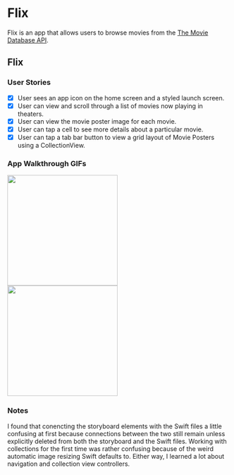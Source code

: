 # Flix

Flix is an app that allows users to browse movies from the [The Movie Database API](http://docs.themoviedb.apiary.io/#).

## Flix

### User Stories
- [x] User sees an app icon on the home screen and a styled launch screen.
- [x] User can view and scroll through a list of movies now playing in theaters.
- [x] User can view the movie poster image for each movie.
- [x] User can tap a cell to see more details about a particular movie.
- [x] User can tap a tab bar button to view a grid layout of Movie Posters using a CollectionView.

### App Walkthrough GIFs
<img src="https://imgur.com/YYFu0VB.gif" width="250px"/><br>
<img src="https://i.imgur.com/QUCk9nN.gif" width=250><br>

### Notes
I found that conencting the storyboard elements with the Swift files a little confusing at first because connections between the two still remain unless explicitly deleted from both the storyboard and the Swift files.
Working with collections for the first time was rather confusing because of the weird automatic image resizing Swift defaults to. Either way, I learned a lot about navigation and collection view controllers.
